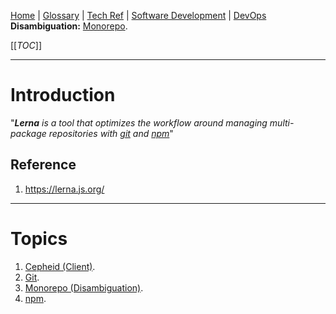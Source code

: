 [Home](/Slalom-LLC/Slalom-Consulting) | [Glossary](/Glossary) | [Tech Ref](/Tech-Ref) | [Software Development](/Tech-Ref/Software-Development) | [DevOps](/Tech-Ref/Software-Development/DevOps-\(Development-and-IT-Operations\))
**Disambiguation:** [Monorepo](/Tech-Ref/Software-Development/DevOps-\(Development-and-IT-Operations\)/Monorepo-\(Disambiguation\)).

[[_TOC_]]

---
# Introduction
"_***Lerna*** is a tool that optimizes the workflow around managing multi-package repositories with [git](/Tech-Ref/Software-Development/DevOps-\(Development-and-IT-Operations\)/Git) and [npm](/Tech-Ref/Software-Development/JavaScript/npm)_"

## Reference
1. https://lerna.js.org/

---
# Topics
1. [Cepheid (Client)](/Clients/Cepheid).
1. [Git](/Tech-Ref/Software-Development/DevOps-\(Development-and-IT-Operations\)/Git).
1. [Monorepo (Disambiguation)](/Tech-Ref/Software-Development/DevOps-\(Development-and-IT-Operations\)/Monorepo-\(Disambiguation\)).
1. [npm](/Tech-Ref/Software-Development/JavaScript/npm).
